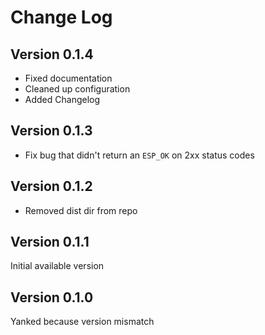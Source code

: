 # Change Log

## Version 0.1.4

- Fixed documentation
- Cleaned up configuration
- Added Changelog

## Version 0.1.3

- Fix bug that didn't return an `ESP_OK` on 2xx status codes

## Version 0.1.2

- Removed dist dir from repo

## Version 0.1.1

Initial available version

## Version 0.1.0

Yanked because version mismatch
